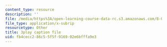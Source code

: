 ```yaml
---
content_type: resource
description: ''
file: /media/https%3A/open-learning-course-data-rc.s3.amazonaws.com/8-01sc-classical-mechanics-fall-2016/fb4cecc286c55f5f916902e6bfffa9e3_Xsg27_uGVZA.vtt
file_type: application/x-subrip
resourcetype: Other
title: 3play caption file
uid: fb4cecc2-86c5-5f5f-9169-02e6bfffa9e3
---
```

